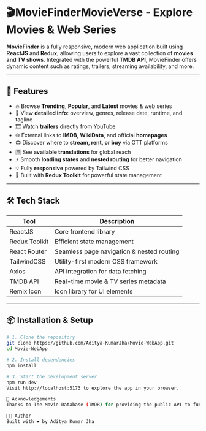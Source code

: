 # 🎬MovieFinderMovieVerse - Explore Movies & Web Series

**MovieFinder** is a fully responsive, modern web application built using **ReactJS** and **Redux**, allowing users to explore a vast collection of **movies and TV shows**. Integrated with the powerful **TMDB API**, MovieFinder offers dynamic content such as ratings, trailers, streaming availability, and more.

---

## 🌟 Features

- 🔥 Browse **Trending**, **Popular**, and **Latest** movies & web series  
- 📖 View **detailed info**: overview, genres, release date, runtime, and tagline  
- 🎞️ Watch **trailers** directly from YouTube  
- 🌐 External links to **IMDB**, **WikiData**, and official **homepages**  
- 📺 Discover where to **stream, rent, or buy** via OTT platforms  
- 🈳 See **available translations** for global reach  
- ⚡ Smooth **loading states** and **nested routing** for better navigation  
- 💡 Fully **responsive** powered by Tailwind CSS  
- 🧠 Built with **Redux Toolkit** for powerful state management  

---

## 🛠️ Tech Stack

| Tool          | Description                                 |
|---------------|---------------------------------------------|
| ReactJS       | Core frontend library                       |
| Redux Toolkit | Efficient state management                  |
| React Router  | Seamless page navigation & nested routing   |
| TailwindCSS   | Utility-first modern CSS framework          |
| Axios         | API integration for data fetching           |
| TMDB API      | Real-time movie & TV series metadata        |
| Remix Icon    | Icon library for UI elements                |

---

## 📦 Installation & Setup

```bash
# 1. Clone the repository
git clone https://github.com/Aditya-KumarJha/Movie-WebApp.git
cd Movie-WebApp

# 2. Install dependencies
npm install

# 3. Start the development server
npm run dev
Visit http://localhost:5173 to explore the app in your browser.

🙌 Acknowledgements
Thanks to The Movie Database (TMDB) for providing the public API to fuel this project.

👨‍💻 Author
Built with ❤️ by Aditya Kumar Jha